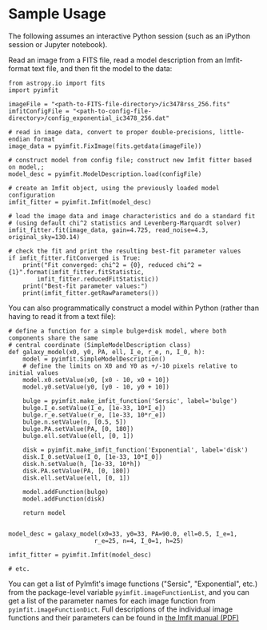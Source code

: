 # Sample Usage

The following assumes an interactive Python session (such as an iPython session
or Jupyter notebook).

Read an image from a FITS file, read a model description from an Imfit-format text file,
and then fit the model to the data:

    from astropy.io import fits
    import pyimfit
    
    imageFile = "<path-to-FITS-file-directory>/ic3478rss_256.fits"
    imfitConfigFile = "<path-to-config-file-directory>/config_exponential_ic3478_256.dat"

    # read in image data, convert to proper double-precisions, little-endian format
    image_data = pyimfit.FixImage(fits.getdata(imageFile))

    # construct model from config file; construct new Imfit fitter based on model,;
    model_desc = pyimfit.ModelDescription.load(configFile)

    # create an Imfit object, using the previously loaded model configuration
    imfit_fitter = pyimfit.Imfit(model_desc)

    # load the image data and image characteristics and do a standard fit
    # (using default chi^2 statistics and Levenberg-Marquardt solver)
    imfit_fitter.fit(image_data, gain=4.725, read_noise=4.3, original_sky=130.14)
    
    # check the fit and print the resulting best-fit parameter values
    if imfit_fitter.fitConverged is True:
        print("Fit converged: chi^2 = {0}, reduced chi^2 = {1}".format(imfit_fitter.fitStatistic,
            imfit_fitter.reducedFitStatistic))
        print("Best-fit parameter values:")
        print(imfit_fitter.getRawParameters())
        

You can also programmatically construct a model within Python (rather than having
to read it from a text file):

    # define a function for a simple bulge+disk model, where both components share the same
    # central coordinate (SimpleModelDescription class)
    def galaxy_model(x0, y0, PA, ell, I_e, r_e, n, I_0, h):
        model = pyimfit.SimpleModelDescription()
        # define the limits on X0 and Y0 as +/-10 pixels relative to initial values
        model.x0.setValue(x0, [x0 - 10, x0 + 10])
        model.y0.setValue(y0, [y0 - 10, y0 + 10])
        
        bulge = pyimfit.make_imfit_function('Sersic', label='bulge')
        bulge.I_e.setValue(I_e, [1e-33, 10*I_e])
        bulge.r_e.setValue(r_e, [1e-33, 10*r_e])
        bulge.n.setValue(n, [0.5, 5])
        bulge.PA.setValue(PA, [0, 180])
        bulge.ell.setValue(ell, [0, 1])
        
        disk = pyimfit.make_imfit_function('Exponential', label='disk')
        disk.I_0.setValue(I_0, [1e-33, 10*I_0])
        disk.h.setValue(h, [1e-33, 10*h])
        disk.PA.setValue(PA, [0, 180])
        disk.ell.setValue(ell, [0, 1])
        
        model.addFunction(bulge)
        model.addFunction(disk)
    
        return model
    
    
    model_desc = galaxy_model(x0=33, y0=33, PA=90.0, ell=0.5, I_e=1, 
                            r_e=25, n=4, I_0=1, h=25)

    imfit_fitter = pyimfit.Imfit(model_desc)

    # etc.

You can get a list of PyImfit's image functions ("Sersic", "Exponential", etc.) from the package-level 
variable `pyimfit.imageFunctionList`, and you can get a list of the parameter names for each image 
function from `pyimfit.imageFunctionDict`. Full descriptions of the individual image functions and
their parameters can be found in [the Imfit manual (PDF)](https://www.mpe.mpg.de/~erwin/resources/imfit/imfit_howto.pdf)
